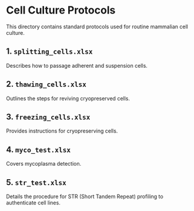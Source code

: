 # Cell Culture Protocols

This directory contains standard protocols used for routine mammalian cell culture. 

## 1. `splitting_cells.xlsx`
Describes how to passage adherent and suspension cells.

## 2. `thawing_cells.xlsx`
Outlines the steps for reviving cryopreserved cells.

## 3. `freezing_cells.xlsx`
Provides instructions for cryopreserving cells.

## 4. `myco_test.xlsx`
Covers mycoplasma detection.

## 5. `str_test.xlsx`
Details the procedure for STR (Short Tandem Repeat) profiling to authenticate cell lines.
